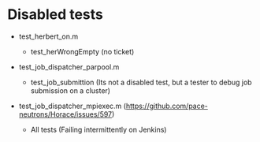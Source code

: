 # Disabled tests

- test_herbert_on.m
  - test_herWrongEmpty (no ticket)

- test_job_dispatcher_parpool.m
  - test_job_submittion (Its not a disabled test, but a tester to debug job submission on a cluster)

- test_job_dispatcher_mpiexec.m (https://github.com/pace-neutrons/Horace/issues/597)
  - All tests (Failing intermittently on Jenkins)
